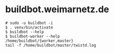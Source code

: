 # buildbot.weimarnetz.de

    # sudo -u buildbot -i 
    $ . venv/bin/activate 
    $ buildbot --help 
    $ buildbot-worker --help 
    /home/buildbot/{worker,master} 
    tail -f /home/buildbot/master/twistd.log 
   
